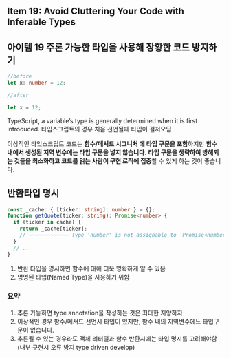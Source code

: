 ## Item 19: Avoid Cluttering Your Code with Inferable Types

## 아이템 19 주론 가능한 타입을 사용해 장황한 코드 방지하기

```typescript
//before
let x: number = 12;

//after

let x = 12;
```

TypeScript, a variable’s type is generally determined when it is first introduced.
타입스크립트의 경우 처음 선언될때 타입이 결저오딤

이상적인 타입스크립트 코드는 **함수/메서드 시그니처 에 타입 구문을 포함**하지만
**함수 내에서 생성된 지역 변수에는 타입 구문을 넣지 않습니다.**
**타입 구문을 생략하여 방해되는 것들을 최소화하고 코드를 읽는 사람이 구현 로직에 집중**할 수 있게 하는 것이 좋습니다.

## 반환타입 명시

```typescript
const _cache: { [ticker: string]: number } = {};
function getQuote(ticker: string): Promise<number> {
  if (ticker in cache) {
    return _cache[ticker];
    // ~~~~~~~~~~~~~ Type 'number' is not assignable to 'Promise<number>'
  }
  // ...
}
```

1. 반환 타입을 명시하면 함수에 대해 더욱 명확하게 알 수 있음
2. 명명된 타입(Named Type)을 사용하기 위함


### 요약
1. 추론 가능하면 type annotation을 작성하는 것은 최대한 지양하자
2. 이상적인 경우 함수/메서드 선언시 타입이 있지만, 함수 내의 지역변수에느 타입구문이 없습니다.
3. 추론될 수 있는 경우라도 객체 리터럴과 함수 반환시에는 타입 명시를 고려해야함 (내부 구현시 오류 방지 type driven develop)